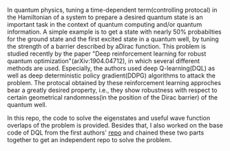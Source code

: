 In quantum physics, tuning a time-dependent term(controlling protocal) in the Hamiltonian of a system to prepare a desired quantum state is an important task in the context of quantum computing and/or quantum information. A simple example is to get a state with nearly 50% probabilties for the ground state and the first excited state in a quantum well, by tuning the strength of a barrier described by aDirac function. This problem is studied recently by the paper "Deep reinforcement learning for robust quantum optimization"(arXiv:1904.04712), in which several different methods are used. Especially, the authors used 
deep Q-learning(DQL) as well as deep deterministic policy gradient(DDPG) algorithms to attack the problem. The protocal obtained by these reinforcement learning approches bear a greatly desired property, i.e., they show robustness with respect to certain geometrical randomness(in the position of the Dirac barrier) of the quantum well. 

 In this repo, the code to solve the eigenstates and useful wave function overlaps of the problem is provided. Besides that, I also worked on the base code of DQL from the first authors' [repo](https://github.com/vegardbs/PhD-research) and chained these two parts together to get an independent repo to solve the problem. 
 
